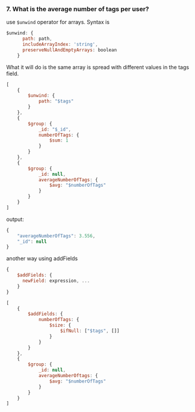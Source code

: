 ### 7. What is the average number of tags per user?

use `$unwind` operator for arrays.
Syntax is 
```js
$unwind: {
      path: path,
      includeArrayIndex: 'string',
      preserveNullAndEmptyArrays: boolean
    }
```

What it will do is the same array is spread with different values in the tags field.

```js
[
    {
        $unwind: {
            path: "$tags"
        }
    },
    {
        $group: {
            _id: "$_id",
            numberOfTags: {
                $sum: 1
            }
        }
    },
    {
        $group: {
            _id: null,
            averageNumberOfTags: {
                $avg: "$numberOfTags"
            }
        }
    }
]
```

output:
```js
{
	"averageNumberOfTags": 3.556,
	"_id": null
}
```


another way
using addFields

```js
{
    $addFields: {
      newField: expression, ...
    }
}
```

```js
[
    {
        $addFields: {
            numberOfTags: {
                $size: {
                    $ifNull: ["$tags", []]
                }
            }
        }
    },
    {
        $group: {
            _id: null,
            averageNumberOftags: {
                $avg: "$numberOfTags"
            }
        }
    }
]
```
